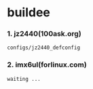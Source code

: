 # buildee

   ### 1.  jz2440(100ask.org)  
    configs/jz2440_defconfig


   ### 2. imx6ul(forlinux.com)
    waiting ...
